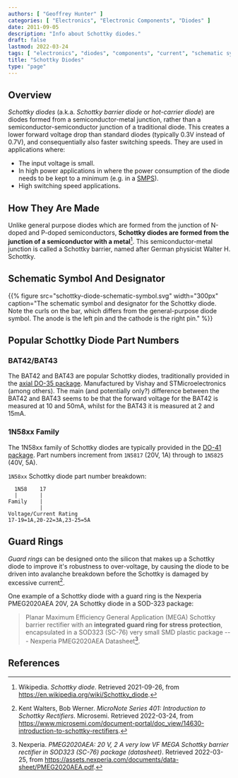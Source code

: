 ```yaml
---
authors: [ "Geoffrey Hunter" ]
categories: [ "Electronics", "Electronic Components", "Diodes" ]
date: 2011-09-05
description: "Info about Schottky diodes."
draft: false
lastmod: 2022-03-24
tags: [ "electronics", "diodes", "components", "current", "schematic symbols", "Schottky", "BAT42", "BAT43", "guard rings", "semiconductors", "silicon" ]
title: "Schottky Diodes"
type: "page"
---
```


## Overview

_Schottky diodes_ (a.k.a. _Schottky barrier diode_ or _hot-carrier diode_) are diodes formed from a semiconductor-metal junction, rather than a semiconductor-semiconductor junction of a traditional diode. This creates a lower forward voltage drop than standard diodes (typically 0.3V instead of 0.7V), and consequentially also faster switching speeds. They are used in applications where:

* The input voltage is small.
* In high power applications in where the power consumption of the diode needs to be kept to a minimum (e.g. in a [SMPS](/electronics/components/power-regulators/switch-mode-power-supplies-smps/)).
* High switching speed applications.

## How They Are Made

Unlike general purpose diodes which are formed from the junction of N-doped and P-doped semiconductors, **Schottky diodes are formed from the junction of a semiconductor with a metal**[^bib-wikipedia-schottky]. This semiconductor-metal junction is called a Schottky barrier, named after German physicist Walter H. Schottky.

## Schematic Symbol And Designator

{{% figure src="schottky-diode-schematic-symbol.svg" width="300px" caption="The schematic symbol and designator for the Schottky diode. Note the curls on the bar, which differs from the general-purpose diode symbol. The anode is the left pin and the cathode is the right pin." %}}

## Popular Schottky Diode Part Numbers

### BAT42/BAT43

The BAT42 and BAT43 are popular Schottky diodes, traditionally provided in the [axial DO-35 package](/pcb-design/component-packages/do-35-do-214ah-component-package/). Manufactured by Vishay and STMicroelectronics (among others). The main (and potentially only?) difference between the BAT42 and BAT43 seems to be that the forward voltage for the BAT42 is measured at 10 and 50mA, whilst for the BAT43 it is measured at 2 and 15mA.

### 1N58xx Family

The 1N58xx family of Schottky diodes are typically provided in the [DO-41 package](/pcb-design/component-packages/do-41-component-package/). Part numbers increment from `1N5817` (20V, 1A) through to `1N5825` (40V, 5A).

`1N58xx` Schottky diode part number breakdown:

```text
  1N58    17
  |       |
Family    |
          |
Voltage/Current Rating
17-19=1A,20-22=3A,23-25=5A
```

## Guard Rings

_Guard rings_ can be designed onto the silicon that makes up a Schottky diode to improve it's robustness to over-voltage, by causing the diode to be driven into avalanche breakdown before the Schottky is damaged by excessive current[^bib-microsemi-intro-to-schottky].

One example of a Schottky diode with a guard ring is the Nexperia PMEG2020AEA 20V, 2A Schottky diode in a SOD-323 package:


> Planar Maximum Efficiency General Application (MEGA) Schottky barrier rectifier with an **integrated
> guard ring for stress protection**, encapsulated in a SOD323 (SC-76) very small SMD plastic
> package --- Nexperia PMEG2020AEA Datasheet[^bib-nexperia-pmeg2020aea].

## References

[^bib-wikipedia-schottky]:  Wikipedia. _Schottky diode_. Retrieved 2021-09-26, from https://en.wikipedia.org/wiki/Schottky_diode.
[^bib-microsemi-intro-to-schottky]:  Kent Walters, Bob Werner. _MicroNote Series 401: Introduction to Schottky Rectifiers_. Microsemi. Retrieved 2022-03-24, from https://www.microsemi.com/document-portal/doc_view/14630-introduction-to-schottky-rectifiers.
[^bib-nexperia-pmeg2020aea]:  Nexperia. _PMEG2020AEA: 20 V, 2 A very low VF MEGA Schottky barrier rectifier in SOD323 (SC-76) package (datasheet)_. Retrieved 2022-03-25, from https://assets.nexperia.com/documents/data-sheet/PMEG2020AEA.pdf.
